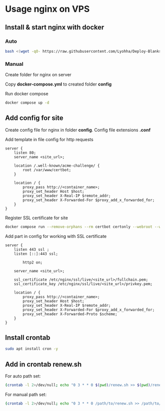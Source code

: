 # Usage nginx on VPS

## Install & start nginx with docker

### Auto

```bash
bash <(wget -qO- https://raw.githubusercontent.com/Lyohha/Deploy-Blanks/refs/heads/main/nginx/init.sh)
```

### Manual

Create folder for nginx on server

Copy **docker-compose.yml** to created folder **config**

Run docker compose

```bash
docker compose up -d
```

## Add config for site 

Create config file for nginx in folder **config**. Config file extensions **.conf**

Add template in file config for http requests

```nginx
server {
    listen 80;
    server_name <site_url>;

    location /.well-known/acme-challenge/ {
        root /var/www/certbot;
    }

    location / {
        proxy_pass http://<container_name>;
        proxy_set_header Host $host;
        proxy_set_header X-Real-IP $remote_addr;
        proxy_set_header X-Forwarded-For $proxy_add_x_forwarded_for;
    }
}
```

Register SSL certificate for site

```bash
docker compose run --remove-orphans --rm certbot certonly --webroot --webroot-path /var/www/certbot/ --email <email> -d <site_url>
```

Add part in config for working with SSL certificate

```nginx
server {
    listen 443 ssl ;
    listen [::]:443 ssl;

        http2 on;

    server_name <site_url>;

    ssl_certificate /etc/nginx/ssl/live/<site_url>/fullchain.pem;
    ssl_certificate_key /etc/nginx/ssl/live/<site_url>/privkey.pem;

    location / {
        proxy_pass http://<container_name>;
        proxy_set_header Host $host;
        proxy_set_header X-Real-IP $remote_addr;
        proxy_set_header X-Forwarded-For $proxy_add_x_forwarded_for;
        proxy_set_header X-Forwarded-Proto $scheme;
    }
}
```

## Install crontab

```bash
sudo apt install cron -y

```

## Add in crontab renew.sh

For auto path set:

```bash
(crontab -l 2>/dev/null; echo "0 3 * * 0 $(pwd)/renew.sh >> $(pwd)/renew.log 2>&1") | crontab -

```

For manual path set:

```bash
(crontab -l 2>/dev/null; echo "0 3 * * 0 /path/to/renew.sh >> /path/to/renew.log 2>&1") | crontab -
```

